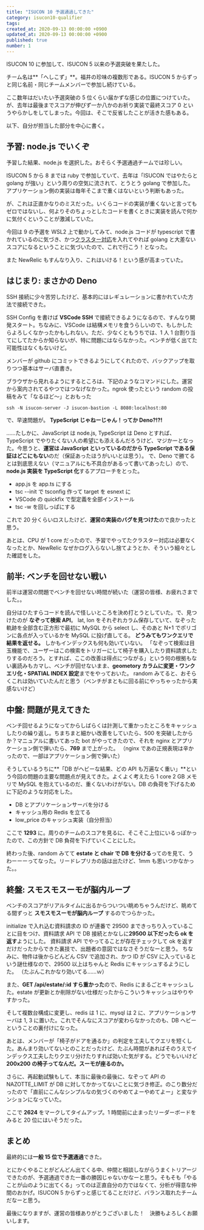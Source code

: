 ```yaml
---
title: "ISUCON 10 予選通過してきた"
category: isucon10-qualifier
tags:
created_at: 2020-09-13 00:00:00 +0900
updated_at: 2020-09-13 00:00:00 +0900
published: true
number: 1
---
```


ISUCON 10 に参加して、ISUCON 5 以来の予選突破を果たした。

チーム名は**「へしこず」**。福井の珍味の複数形である。ISUCON 5 からずっと同じ名前・同じチームメンバーで参加し続けている。

ここ数年はだいたい予選突破の 5 位くらい届かずな感じの位置につけていた。が、去年は最後までスコアが伸びず一か八かのお祈り実装で最終スコア 0 というやらかしをしてしまった。今回は、そこで反省したことが活きた感もある。

以下、自分が担当した部分を中心に書く。

## 予習: node.js でいくぞ

予習した結果、node.js を選択した。おそらく予選通過チームでは珍しい。

ISUCON 5 から 8 までは ruby で参加していて、去年は「ISUCON ではやたらと golang が強い」という周りの空気に流されて、とうとう golang で参加した。アプリケーション側の実装は毎年そこまで重くはないという判断もあった。

が、これは正直かなりのミスだった。いくらコードの実装が重くないと言ってもゼロではないし、何よりそのちょっとしたコードを書くときに実装を読んで何かに気付くということが激減していた。

今回は 9 の予選を WSL2 上で動かしてみて、node.js コードが typescript で書かれているのに気づき、かつ[クラスター対応](https://gist.github.com/thearegee/3eea038b9f0c5e94de73f3c3482fa732)を入れてやれば golang と大差ないスコアになるということに気づいたので、これで行こう！となった。

また NewRelic もすんなり入り、これはいける！という感が高まっていた。

## はじまり: まさかの Deno

SSH 接続に少々苦労したけど、基本的にはレギュレーションに書かれていた方法で接続できた。

SSH Config を書けば **VSCode SSH** で接続できるようになるので、すんなり開発スタート。ちなみに、VSCode は結構メモリを食うらしいので、もしかしたらよろしくなかったかもしれない。ただ、少なくともうちでは、1 人 1 台割り当てにしてたからか知らないが、特に問題にはならなかった。ベンチが低く出てた可能性はなくもないけど。

メンバーが github にコミットできるようにしてくれたので、バックアップを取りつつ基本はサーバ直書き。

ブラウザから見れるようにするところは、下記のようなコマンドにした。運営から案内されてるやつではつなげなかった。ngrok 使ったという random の投稿をみて「なるほど～」とおもった

```shell
ssh -N isucon-server -J isucon-bastion -L 8080:localhost:80
```

で、早速問題が。 **TypeScript じゃねーじゃん！ってか Deno?!?!**

……たしかに、JavaScript は node.js, TypeScript は Deno とすれば、TypeScript でやりたくない人の希望にも添えるんだろうけど、マジかーとなった。今思うと、**運営は JavaScript といっているのだから TypeScript である保証はどこにもない**のだ（保証あったほうがいいとは思う）。
で、Deno で勝てるとは到底思えない（マニュアルにも不具合があるって書いてあったし）ので、**node.js 実装を TypeScript 化**するアプローチをとった。

- app.js を app.ts にする
- tsc --init で tsconfig 作って target を esnext に
- VSCode の quickfix で型定義を全部インストール
- tsc -w を回しっぱにする

これで 20 分くらいロスしたけど、**運営の実装のバグを見つけた**ので良かったと思う。

あとは、CPU が 1 core だったので、予習でやってたクラスター対応は必要なくなったとか、NewRelic なぜかログ入らないし捨てようとか、そういう細々とした確認をした。

## 前半: ベンチを回せない戦い

前半は運営の問題でベンチを回せない時間が続いた（運営の皆様、お疲れさまでした。。

自分はひたすらコードを読んで怪しいところを決め打とうとしていた。で、見つけたのが **なぞって検索 API**。 lat, lon をそれぞれカラム保存していて、なぞった軌跡を全部含む正方形で最初に MySQL から select し、そのあと N+1 でポリゴンに各点が入っているかを MySQL に投げ直してる。 **どうみてもワンクエリで結果を返せる。** しかもインデックスも何も効いていない。
「なぞって検索は目玉機能で、ユーザーはこの検索をトリガーにして椅子を購入したり資料請求したりするのだろう。とすれば、ここの改善は得点につながる」という何の根拠もない裏読みもカマし、ベンチが回せないまま、**geometory カラムに変更・ワンクエリ化・SPATIAL INDEX 設定**までをやっておいた。
random みてると、おそらくこれは効いていたんだと思う（ベンチがまともに回る前にやっちゃったから実感ないけど）

## 中盤: 問題が見えてきた

ベンチ回せるようになってからしばらくは計測して重かったところをキャッシュしたりの繰り返し。ちまちまと細かい改善をしていたら、500 を突破したからか？マニュアルに書いてあった bot がやってきたので、それを nginx とアプリケーション側で弾いたら、**769** まで上がった。
（nginx であの正規表現は辛かったので、一部はアプリケーション側で弾いた）

そうしているうちに**「DB がヘビーな結果、どの API も万遍なく重い」**という今回の問題の主要な問題点が見えてきた。よくよく考えたら 1 core 2 GB メモリで MySQL を抱えているのだ、重くないわけがない。DB の負荷を下げるために下記のような対応をした。

- DB とアプリケーションサーバを分ける
- キャッシュ用の Redis を立てる
- low_price のキャッシュ実装（自分担当）

ここで **1293** に。周りのチームのスコアを見るに、そこそこ上位にいるっぽかったので、この方針で DB 負荷を下げていくことにした。

終わった後、random みてて **estate と chair で DB を分ける**ってのを見て、うわーーーってなった。リードレプリカの話は出たけど、1mm も思いつかなかった。。

## 終盤: スモスモスーモが脳内ループ

ベンチのスコアがリアルタイムに出るからついつい眺めちゃうんだけど、眺めてる間ずっと **スモスモスーモが脳内ループ** するのでつらかった。

initialize で入れ込む資料請求の ID が連番で 29500 まできっちり入っていることに目をつけ、資料請求 API で DB 接続とかなしに**29500 以下だったら ok を返す**ようにした。
資料請求 API でやってることが存在チェックして ok を返すだけだったからできた裏技で、出題者の意図ではなさそうだなーと思う。
ちなみに、物件は後からどんどん CSV で追加され、かつ ID が CSV に入っているという謎仕様なので、29500 以上はちゃんと Redis にキャッシュするようにした。
（たぶんこれかなり効いてる……ｗ）

また、**GET /api/estate/:id すら重かった**ので、Redis にまるごとキャッシュした。estate が更新とか削除がない仕様だったからこういうキャッシュはやりやすかった。

そして複数台構成に変更し、redis は 1 に、mysql は 2 に、アプリケーションサーバは 1, 3 に置いた。これでそんなにスコアが変わらなかったのも、DB ヘビーということの裏付けになった。

あとは、メンバーが「椅子がドアを通るか」の判定を工夫してクエリを短くした。あんまり効いてないとのことだったけど、たぶん時間があればそのうえでインデックス工夫したりクエリ分けたりすれば効いた気がする。どうでもいいけど **200x200 の椅子ってなんだ。スーモが座るのか。**

さらに、再起動試験もして、本当に最後の最後に、なぞって API の NAZOTTE_LIMIT が DB に対してかかってないことに気づき修正。のこり数分だったので「直前にこんなシンプルなの気づくのやめてよーやめてよー」と変なテンションになっていた。

ここで **2624** をマークしてタイムアップ。1 時間前に止まったリーダーボードをみると 20 位にはいそうだった。

## まとめ

最終的には**一般 15 位で予選通過**できた。

とにかくやることがどんどん出てくる中、仲間と相談しながらうまくトリアージできたのが、予選通過できた一番の勝因じゃないかなーと思う。そもそも「やることが山のように出てくる」ってのは正直自分の力ではなくて、分析が得意な仲間のおかげ。ISUCON 5 からずっと感じてることだけど、バランス取れたチームだなーと思う。

最後になりますが、運営の皆様ありがとうございました！　決勝もよろしくお願いします。
